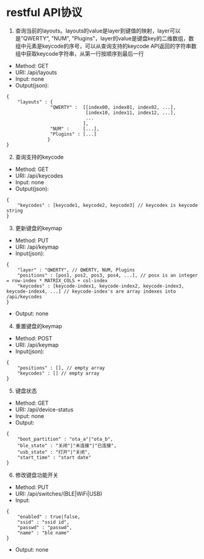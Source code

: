 # restful API协议

1. 查询当前的layouts。layouts的value是layer到键值的映射，layer可以是”QWERTY“, "NUM", "Plugins"，layer的value是键盘key的二维数组，数组中元素是keycode的序号，可以从查询支持的keycode API返回的字符串数组中获取keycode字符串，从第一行按顺序到最后一行
* Method: GET
* URI: /api/layouts
* Input: none
* Output(json):
```
{
    "layouts" : {
                "QWERTY" :  [[index00, index01, index02, ...],
                             [index10, index11, index12, ...],
                             ...
                            ],
                "NUM" :     [...],
                "Plugins" : [...]
               }
}
```

2. 查询支持的keycode
* Method: GET
* URI: /api/keycodes
* Input: none
* Output(json):
```
{
    "keycodes" : [keycode1, keycode2, keycode3] // keycodex is keycode string
}
```

3. 更新键盘的keymap
* Method: PUT
* URI: /api/keymap
* Input(json):
```
{
    "layer" : "QWERTY", // QWERTY, NUM, Plugins
    "positions" : [pos1, pos2, pos3, pos4, ...], // posx is an integer = row-index * MATRIX_COLS + col-index
    "keycodes" : [keycode-index1, keycode-index2, keycode-index3, keycode-index4, ...] // keycode-index's are array indexes into /api/keycodes
}
```
* Output: none

4. 重置键盘的keymap
* Method: POST
* URI: /api/keymap
* Input(json):
```
{
    "positions" : [], // empty array
    "keycodes" : [] // empty array
}
```

5. 键盘状态
* Method: GET
* URI: /api/device-status
* Input: none
* Output:
```
{
    "boot_partition" : "ota_a"|"ota_b",
    "ble_state" : "关闭"|"未连接"|"已连接",
    "usb_state" : "打开"|"关闭",
    "start_time" : "start date"
}
```

6. 修改键盘功能开关
* Method: PUT
* URI: /api/switches/(BLE|WiFi|USB)
* Input:
```
{
    "enabled" : true|false,
    "ssid" : "ssid id",
    "passwd" : "passwd",
    "name" : "ble name"
}
```
* Output: none